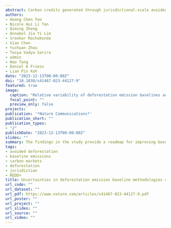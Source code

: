 ```yaml
---
abstract: Carbon credits generated through jurisdictional-scale avoided deforestation projects require accurate estimates of deforestation emission baselines, but there are serious challenges to their robustness. We assessed the variability, accuracy, and uncertainty of baselining methods by applying sensitivity and variable importance analysis on a range of typically-used methods and parameters for 2,794 jurisdictions worldwide. The median jurisdiction's deforestation emission baseline varied by 171% (90% range— 87-440%) of its mean, with a median forecast error of 0.778 times (90% range— 0.548-3.56) the actual deforestation rate.
authors:
- Hoong Chen Teo
- Nicole Hui Li Tan 
- Qiming Zheng
- Annabel Jia Yi Lim
- Sreekar Rachakonda
- Xiao Chen
- Yuchuan Zhou
- Tasya Vadya Sarira
- admin
- Hao Tang
- Daniel A Friess
- Lian Pin Koh
date: "2023-12-13T00:00:00Z"
doi: "10.1038/s41467-023-44127-9"
featured: true
image:
  caption: "Relative variability of deforestation emission baselines across jurisdictions globally."
  focal_point: ""
  preview_only: false
projects:
publication: '*Nature Communications*'
publication_short: ""
publication_types:
- "2"
publishDate: "2023-12-13T00:00:00Z"
slides: ""
summary: The findings in the study provide a roadmap for improving baseline estimations to enhance carbon market integrity and trust. 
tags:
- avoided deforestation
- baseline emissions
- carbon markets
- deforestation
- jurisdiction
- REDD+
title: Uncertainties in deforestation emission baseline methodologies and implications for carbon markets
url_code: ""
url_dataset: ""
url_pdf: https://www.nature.com/articles/s41467-023-44127-9.pdf
url_poster: ""
url_project: ""
url_slides: ""
url_source: ""
url_video: ""
---
```

<div data-badge-details="right" data-badge-type="medium-donut" data-doi="10.1038/s41467-023-44127-9" data-hide-no-mentions="true" class="altmetric-embed"></div>

<span class="__dimensions_badge_embed__" data-doi="10.1038/s41467-023-44127-9" data-legend="always"></span><script async src="https://badge.dimensions.ai/badge.js" charset="utf-8"></script>
